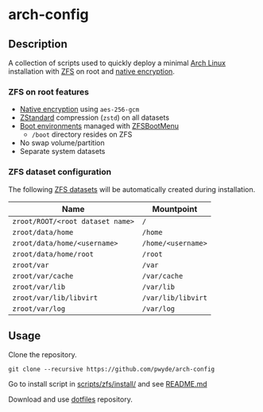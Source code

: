# arch-config

## Description
A collection of scripts used to quickly deploy a minimal [Arch Linux](https://www.archlinux.org/) installation with [ZFS](https://zfsonlinux.org/) on root and [native encryption](https://wiki.archlinux.org/title/ZFS#Native_encryption).

### ZFS on root features
- [Native encryption](https://wiki.archlinux.org/title/ZFS#Native_encryption) using `aes-256-gcm`
- [ZStandard](https://en.wikipedia.org/wiki/Zstd) compression (`zstd`) on all datasets
- [Boot environments](https://docs.zfsbootmenu.org/en/latest/guides/general/bootenvs-and-you.html) managed with [ZFSBootMenu](https://zfsbootmenu.org/)
  - `/boot` directory resides on ZFS
- No swap volume/partition
- Separate system datasets

### ZFS dataset configuration
The following [ZFS datasets](https://wiki.archlinux.org/index.php/ZFS#Creating_datasets) will be automatically created during installation.

| **Name**                         |  **Mountpoint**    |
| ---                              | ---                |
| `zroot/ROOT/<root dataset name>` | `/`                |
| `zroot/data/home`                | `/home`            |
| `zroot/data/home/<username>`     | `/home/<username>` |
| `zroot/data/home/root`           | `/root`            |
| `zroot/var`                      | `/var`             |
| `zroot/var/cache`                | `/var/cache`       |
| `zroot/var/lib`                  | `/var/lib`         |
| `zroot/var/lib/libvirt`          | `/var/lib/libvirt` |
| `zroot/var/log`                  | `/var/log`         |

## Usage
Clone the repository.
```
git clone --recursive https://github.com/pwyde/arch-config
```
Go to install script in [scripts/zfs/install/](scripts/zfs/install/) and see [README.md](scripts/zfs/install/README.md)

Download and use [dotfiles](https://github.com/pwyde/dotfiles) repository.